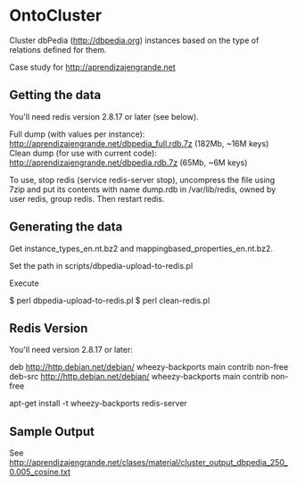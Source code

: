 OntoCluster
===========

Cluster dbPedia (http://dbpedia.org) instances based on the type of relations defined for them.

Case study for http://aprendizajengrande.net


Getting the data
----------------

You'll need redis version 2.8.17 or later (see below).

Full dump (with values per instance): http://aprendizajengrande.net/dbpedia_full.rdb.7z (182Mb, ~16M keys)
Clean dump (for use with current code): http://aprendizajengrande.net/dbpedia.rdb.7z (65Mb, ~6M keys)

To use, stop redis (service redis-server stop), uncompress the file using 7zip and put its 
contents with name dump.rdb in /var/lib/redis, owned by user redis, group redis. 
Then restart redis.


Generating the data
-------------------

Get instance_types_en.nt.bz2 and mappingbased_properties_en.nt.bz2.

Set the path in scripts/dbpedia-upload-to-redis.pl

Execute 

$ perl dbpedia-upload-to-redis.pl
$ perl clean-redis.pl


Redis Version
-------------

You'll need version 2.8.17 or later:

deb http://http.debian.net/debian/ wheezy-backports main contrib non-free
deb-src http://http.debian.net/debian/ wheezy-backports main contrib non-free

apt-get install -t wheezy-backports redis-server

Sample Output
-------------

See http://aprendizajengrande.net/clases/material/cluster_output_dbpedia_250_0.005_cosine.txt
